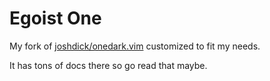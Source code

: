 # Egoist One

My fork of [joshdick/onedark.vim](https://github.com/joshdick/onedark.vim)
customized to fit my needs.

It has tons of docs there so go read that maybe.
